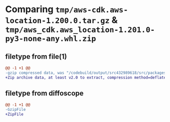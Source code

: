 # Comparing `tmp/aws-cdk.aws-location-1.200.0.tar.gz` & `tmp/aws_cdk.aws_location-1.201.0-py3-none-any.whl.zip`

## filetype from file(1)

```diff
@@ -1 +1 @@
-gzip compressed data, was "/codebuild/output/src432989618/src/packages/@aws-cdk/aws-location/dist/python/aws-cdk.aws-location-1.200.0.tar", last modified: Wed Apr 26 19:54:28 2023, max compression
+Zip archive data, at least v2.0 to extract, compression method=deflate
```

## filetype from diffoscope

```diff
@@ -1 +1 @@
-GzipFile
+ZipFile
```

